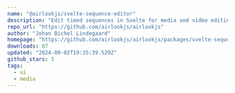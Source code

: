 ```yaml
---
name: "@airlookjs/svelte-sequence-editor"
description: "Edit timed sequences in Svelte for media and video editing."
repo_url: "https://github.com/airlookjs/airlookjs"
author: "Johan Bichel Lindegaard"
homepage: "https://github.com/airlookjs/airlookjs/packages/svelte-sequence-editor#readme"
downloads: 87
updated: "2024-09-02T19:35:39.529Z"
github_stars: 5
tags: 
  - ui
  - media
---
```

